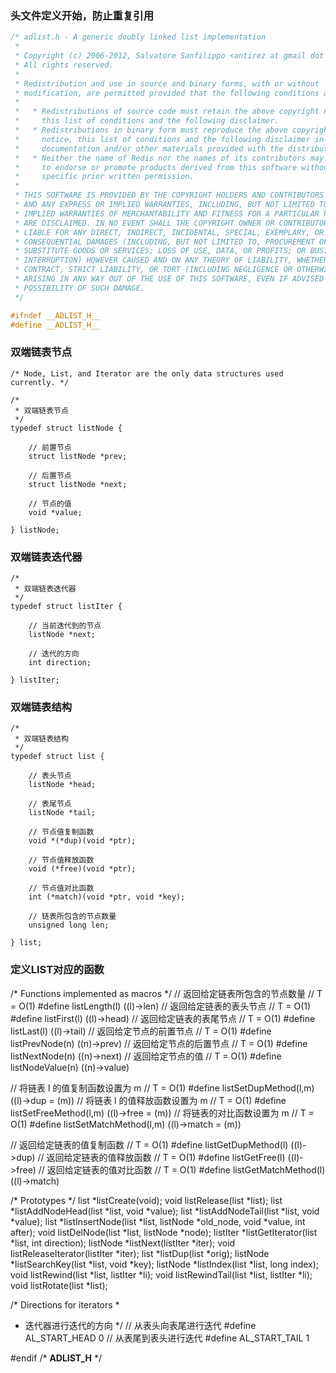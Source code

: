 ### 头文件定义开始，防止重复引用
```c
/* adlist.h - A generic doubly linked list implementation
 *
 * Copyright (c) 2006-2012, Salvatore Sanfilippo <antirez at gmail dot com>
 * All rights reserved.
 *
 * Redistribution and use in source and binary forms, with or without
 * modification, are permitted provided that the following conditions are met:
 *
 *   * Redistributions of source code must retain the above copyright notice,
 *     this list of conditions and the following disclaimer.
 *   * Redistributions in binary form must reproduce the above copyright
 *     notice, this list of conditions and the following disclaimer in the
 *     documentation and/or other materials provided with the distribution.
 *   * Neither the name of Redis nor the names of its contributors may be used
 *     to endorse or promote products derived from this software without
 *     specific prior written permission.
 *
 * THIS SOFTWARE IS PROVIDED BY THE COPYRIGHT HOLDERS AND CONTRIBUTORS "AS IS"
 * AND ANY EXPRESS OR IMPLIED WARRANTIES, INCLUDING, BUT NOT LIMITED TO, THE
 * IMPLIED WARRANTIES OF MERCHANTABILITY AND FITNESS FOR A PARTICULAR PURPOSE
 * ARE DISCLAIMED. IN NO EVENT SHALL THE COPYRIGHT OWNER OR CONTRIBUTORS BE
 * LIABLE FOR ANY DIRECT, INDIRECT, INCIDENTAL, SPECIAL, EXEMPLARY, OR
 * CONSEQUENTIAL DAMAGES (INCLUDING, BUT NOT LIMITED TO, PROCUREMENT OF
 * SUBSTITUTE GOODS OR SERVICES; LOSS OF USE, DATA, OR PROFITS; OR BUSINESS
 * INTERRUPTION) HOWEVER CAUSED AND ON ANY THEORY OF LIABILITY, WHETHER IN
 * CONTRACT, STRICT LIABILITY, OR TORT (INCLUDING NEGLIGENCE OR OTHERWISE)
 * ARISING IN ANY WAY OUT OF THE USE OF THIS SOFTWARE, EVEN IF ADVISED OF THE
 * POSSIBILITY OF SUCH DAMAGE.
 */

#ifndef __ADLIST_H__
#define __ADLIST_H__
```
### 双端链表节点
```
/* Node, List, and Iterator are the only data structures used currently. */

/*
 * 双端链表节点
 */
typedef struct listNode {

    // 前置节点
    struct listNode *prev;

    // 后置节点
    struct listNode *next;

    // 节点的值
    void *value;

} listNode;
```
### 双端链表迭代器
```
/*
 * 双端链表迭代器
 */
typedef struct listIter {

    // 当前迭代到的节点
    listNode *next;

    // 迭代的方向
    int direction;

} listIter;
```
### 双端链表结构
```
/*
 * 双端链表结构
 */
typedef struct list {

    // 表头节点
    listNode *head;

    // 表尾节点
    listNode *tail;

    // 节点值复制函数
    void *(*dup)(void *ptr);

    // 节点值释放函数
    void (*free)(void *ptr);

    // 节点值对比函数
    int (*match)(void *ptr, void *key);

    // 链表所包含的节点数量
    unsigned long len;

} list;
```

### 定义LIST对应的函数
/* Functions implemented as macros */
// 返回给定链表所包含的节点数量
// T = O(1)
#define listLength(l) ((l)->len)
// 返回给定链表的表头节点
// T = O(1)
#define listFirst(l) ((l)->head)
// 返回给定链表的表尾节点
// T = O(1)
#define listLast(l) ((l)->tail)
// 返回给定节点的前置节点
// T = O(1)
#define listPrevNode(n) ((n)->prev)
// 返回给定节点的后置节点
// T = O(1)
#define listNextNode(n) ((n)->next)
// 返回给定节点的值
// T = O(1)
#define listNodeValue(n) ((n)->value)

// 将链表 l 的值复制函数设置为 m
// T = O(1)
#define listSetDupMethod(l,m) ((l)->dup = (m))
// 将链表 l 的值释放函数设置为 m
// T = O(1)
#define listSetFreeMethod(l,m) ((l)->free = (m))
// 将链表的对比函数设置为 m
// T = O(1)
#define listSetMatchMethod(l,m) ((l)->match = (m))

// 返回给定链表的值复制函数
// T = O(1)
#define listGetDupMethod(l) ((l)->dup)
// 返回给定链表的值释放函数
// T = O(1)
#define listGetFree(l) ((l)->free)
// 返回给定链表的值对比函数
// T = O(1)
#define listGetMatchMethod(l) ((l)->match)

/* Prototypes */
list *listCreate(void);
void listRelease(list *list);
list *listAddNodeHead(list *list, void *value);
list *listAddNodeTail(list *list, void *value);
list *listInsertNode(list *list, listNode *old_node, void *value, int after);
void listDelNode(list *list, listNode *node);
listIter *listGetIterator(list *list, int direction);
listNode *listNext(listIter *iter);
void listReleaseIterator(listIter *iter);
list *listDup(list *orig);
listNode *listSearchKey(list *list, void *key);
listNode *listIndex(list *list, long index);
void listRewind(list *list, listIter *li);
void listRewindTail(list *list, listIter *li);
void listRotate(list *list);

/* Directions for iterators
 *
 * 迭代器进行迭代的方向
 */
// 从表头向表尾进行迭代
#define AL_START_HEAD 0
// 从表尾到表头进行迭代
#define AL_START_TAIL 1

#endif /* __ADLIST_H__ */

